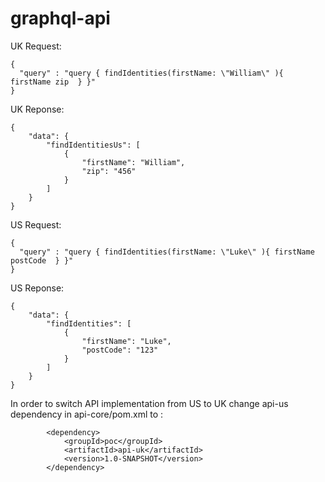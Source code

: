# graphql-api

UK Request: 
``` 
{
  "query" : "query { findIdentities(firstName: \"William\" ){ firstName zip  } }"
} 
```
UK Reponse: 
```
{
    "data": {
        "findIdentitiesUs": [
            {
                "firstName": "William",
                "zip": "456"
            }
        ]
    }
}
```
US Request: 
```
{
  "query" : "query { findIdentities(firstName: \"Luke\" ){ firstName postCode  } }"
} 
```
US Reponse:
```
{
    "data": {
        "findIdentities": [
            {
                "firstName": "Luke",
                "postCode": "123"
            }
        ]
    }
}
```

In order to switch API implementation from US to UK change api-us dependency in api-core/pom.xml to :

```
        <dependency>
            <groupId>poc</groupId>
            <artifactId>api-uk</artifactId>
            <version>1.0-SNAPSHOT</version>
        </dependency>
```

